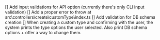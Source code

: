 [] Add input validations for API option (currently there's only CLI input validation)
[] Add a proper error to throw at src\controllers\create\customType\index.ts
[] Add validation for DB schema creation
[] When creating a custom type and confirming with the user, the system prints the type options the user selected. Also print DB schema options + offer a way to change them.
